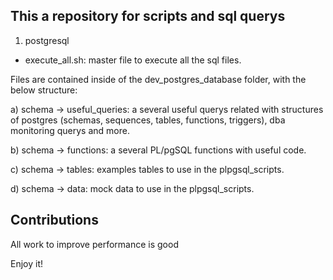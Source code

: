 This a repository for scripts and sql querys
------------------------

1) postgresql

* execute_all.sh: master file to execute all the sql files.

Files are contained inside of the dev_postgres_database folder, with the below structure:

a) schema -> useful_queries: a several useful querys related with structures of postgres (schemas, sequences, tables, functions, triggers), dba monitoring querys and more.

b) schema -> functions: a several PL/pgSQL functions with useful code.

c) schema -> tables: examples tables to use in the plpgsql_scripts.

d) schema -> data: mock data to use in the plpgsql_scripts.

Contributions
-----------------------

All work to improve performance is good



Enjoy it!

